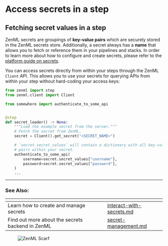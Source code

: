 # Access secrets in a step

## Fetching secret values in a step

ZenML secrets are groupings of **key-value pairs** which are securely stored in the ZenML secrets store. Additionally, a
secret always has a **name** that allows you to fetch or reference them in your pipelines and stacks. In order to learn
more about how to configure and create secrets, please refer to
the [platform guide on secrets](../../getting-started/deploying-zenml/manage-the-deployed-services/secret-management.md).

You can access secrets directly from within your steps through the ZenML `Client` API. This allows you to use your
secrets for querying APIs from within your step without hard-coding your access keys:

```python
from zenml import step
from zenml.client import Client

from somewhere import authenticate_to_some_api


@step
def secret_loader() -> None:
    """Load the example secret from the server."""
    # Fetch the secret from ZenML.
    secret = Client().get_secret("<SECRET_NAME>")

    # `secret.secret_values` will contain a dictionary with all key-value
    # pairs within your secret.
    authenticate_to_some_api(
        username=secret.secret_values["username"],
        password=secret.secret_values["password"],
    )
    ...
```


***

### See Also:


<table data-view="cards">
    <thead>
    <tr>
        <th></th>
        <th></th>
        <th></th>
        <th data-hidden data-card-target data-type="content-ref"></th>
    </tr>
    </thead>
    <tbody>
    <tr>
        <td>Learn how to create and manage secrets</td>
        <td></td>
        <td></td>
        <td><a href="/how-to/interact-with-secrets.md">interact-with-secrets.md</a></td>
    </tr>
    <tr>
        <td>Find out more about the secrets backend in ZenML</td>
        <td></td>
        <td></td>
        <td><a href="../../getting-started/deploying-zenml/manage-the-deployed-services/secret-management.md">secret-management.md</a></td>
    </tr>
    </tbody>
</table>

<!-- For scarf -->
<figure><img alt="ZenML Scarf" referrerpolicy="no-referrer-when-downgrade" src="https://static.scarf.sh/a.png?x-pxid=f0b4f458-0a54-4fcd-aa95-d5ee424815bc" /></figure>


